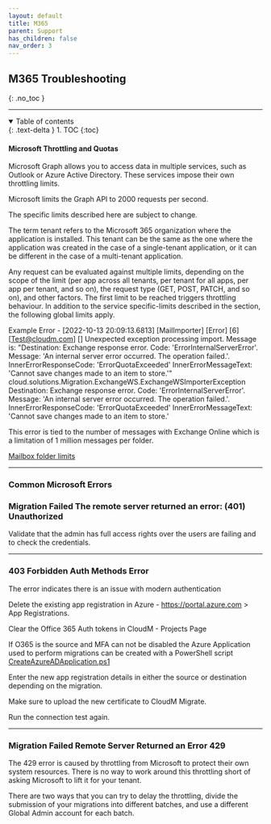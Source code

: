 ```yaml
---
layout: default
title: M365
parent: Support
has_children: false
nav_order: 3
---
```


## M365 Troubleshooting
{: .no_toc }

---
<a name="top"></a>
<details open markdown="block">
  <summary>
    Table of contents
  </summary>
  {: .text-delta }
1. TOC
{:toc}
</details>


#### Microsoft Throttling and Quotas

Microsoft Graph allows you to access data in multiple services, such as Outlook or Azure Active Directory. These services impose their own throttling limits.

Microsoft limits the Graph API to 2000 requests per second.

The specific limits described here are subject to change.

The term tenant refers to the Microsoft 365 organization where the application is installed. This tenant can be the same as the one where the application was created in the case of a single-tenant application, or it can be different in the case of a multi-tenant application.

Any request can be evaluated against multiple limits, depending on the scope of the limit (per app across all tenants, per tenant for all apps, per app per tenant, and so on), the request type (GET, POST, PATCH, and so on), and other factors. The first limit to be reached triggers throttling behaviour. In addition to the service specific-limits described in the section, the following global limits apply.

Example Error - [2022-10-13 20:09:13.6813] [MailImporter] [Error] [6] [Test@cloudm.com] [] Unexpected exception processing import. Message is: "Destination: Exchange response error. Code: 'ErrorInternalServerError'. Message: 'An internal server error occurred. The operation failed.'. InnerErrorResponseCode: 'ErrorQuotaExceeded' InnerErrorMessageText: 'Cannot save changes made to an item to store.'" cloud.solutions.Migration.ExchangeWS.ExchangeWSImporterException
Destination: Exchange response error. Code: 'ErrorInternalServerError'. Message: 'An internal server error occurred. The operation failed.'. InnerErrorResponseCode: 'ErrorQuotaExceeded' InnerErrorMessageText: 'Cannot save changes made to an item to store.'

This error is tied to the number of messages with Exchange Online which is a limitation of 1 million messages per folder.

<a href="https://learn.microsoft.com/en-us/office365/servicedescriptions/exchange-online-service-description/exchange-online-limits#mailbox-folder-limits">Mailbox folder limits</a> 

---

### Common Microsoft Errors

### Migration Failed The remote server returned an error: (401) Unauthorized

Validate that the admin has full access rights over the users are failing and to check the credentials.

---

### 403 Forbidden Auth Methods Error  

The error indicates there is an issue with modern authentication

Delete the existing app registration in Azure - https://portal.azure.com > App Registrations.

Clear the Office 365 Auth tokens in CloudM - Projects Page

If O365 is the source and MFA can not be disabled the Azure Application used to perform migrations can be created with a PowerShell script <a href="https://bitbucket.org/cloudsols/cloudm-public/src/main/Migrate/PowerShell/CreateAzureADApplication.ps1">CreateAzureADApplication.ps1</a> 

Enter the new app registration details in either the source or destination depending on the migration. 

Make sure to upload the new certificate to CloudM Migrate.

Run the connection test again.

---

### Migration Failed Remote Server Returned an Error 429 

The 429 error is caused by throttling from Microsoft to protect their own system resources. There is no way to work around this throttling short of asking Microsoft to lift it for your tenant.
 
There are two ways that you can try to delay the throttling, divide the submission of your migrations into different batches, and use a different Global Admin account for each batch.

